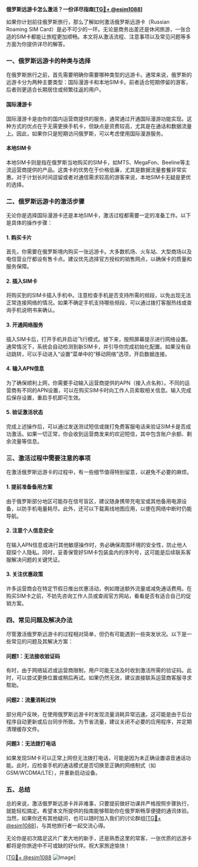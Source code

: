 **俄罗斯远游卡怎么激活？一份详尽指南[[TG💪+ @esim1088](https://t.me/s/esim1088)]**

如果你计划前往俄罗斯旅行，那么了解如何激活俄罗斯远游卡（Russian Roaming SIM Card）是必不可少的一环。无论是商务出差还是休闲旅游，一张合适的SIM卡都能让旅程更加顺畅。本文将从激活流程、注意事项以及常见问题等多方面为你提供详尽的解答。

### 一、俄罗斯远游卡的种类与选择

在俄罗斯旅行之前，首先需要明确你需要哪种类型的远游卡。通常来说，俄罗斯的远游卡分为两种主要类型：国际漫游卡和本地SIM卡。前者适合短期停留的游客，后者则更适合长期居住或频繁往返的用户。

#### 国际漫游卡
国际漫游卡是由你的国内运营商提供的服务，通常通过开通国际漫游功能实现。这种方式的优点在于无需更换手机卡，但缺点是资费较高，尤其是在通话和数据流量上。因此，如果你只是短期访问俄罗斯，可以考虑使用国际漫游服务。

#### 本地SIM卡
本地SIM卡则是指在俄罗斯当地购买的SIM卡，如MTS、MegaFon、Beeline等主流运营商提供的产品。这类卡的优势在于价格低廉，尤其是数据流量套餐非常实惠。对于计划长时间逗留或者对通信需求较高的游客来说，本地SIM卡无疑是更优的选择。

### 二、俄罗斯远游卡的激活步骤

无论你是选择国际漫游卡还是本地SIM卡，激活过程都需要一定的准备工作。以下是具体的操作步骤：

#### 1. 购买卡片
首先，你需要在俄罗斯境内购买一张远游卡。大多数机场、火车站、大型商场以及电信营业厅都设有售卡点。建议优先选择官方授权的销售网点，以确保卡的质量和服务保障。

#### 2. 插入SIM卡
将购买到的SIM卡插入手机中。注意检查手机是否支持所需的频段，以免出现无法正常连接网络的情况。如果不确定手机支持哪些频段，可以通过拨打客服热线或查询手机说明书来确认。

#### 3. 开通网络服务
插入SIM卡后，打开手机并启动飞行模式。接下来，按照屏幕提示进行网络设置。通常情况下，系统会自动检测到新SIM卡，并引导你完成初始化配置。如果没有自动跳转，可以手动进入“设置”菜单中的“移动网络”选项，开启数据连接。

#### 4. 输入APN信息
为了确保顺利上网，你需要手动输入运营商提供的APN（接入点名称）。不同的运营商有不同的APN设置，可以在购买SIM卡时向工作人员索取相关信息。输入完成后保存设置，重启手机即可生效。

#### 5. 验证激活状态
完成上述操作后，可以通过发送测试短信或拨打免费客服电话来验证SIM卡是否成功激活。如果一切正常，你会收到运营商发来的欢迎短信，其中包含账户余额、剩余流量等信息。

### 三、激活过程中需要注意的事项

在激活俄罗斯远游卡的过程中，有一些细节值得特别留意，以避免不必要的麻烦。

#### 1. 提前准备备用方案
由于俄罗斯部分地区可能存在信号盲区，建议随身携带充电宝或其他备用电源设备，以防手机电量耗尽。此外，还可以下载离线地图应用，以便在网络中断时仍能导航。

#### 2. 注意个人信息安全
在输入APN信息或进行其他敏感操作时，务必确保周围环境的安全性，防止他人窥探个人隐私。同时，妥善保管好SIM卡包装盒内的序列号，这可能是后续联系客服解决问题的关键凭证。

#### 3. 关注优惠政策
许多运营商会在特定节假日推出优惠活动，例如赠送额外流量或减免通话费用。在购买SIM卡之前，不妨先咨询工作人员或查阅官方网站，看看是否有适合自己的促销方案。

### 四、常见问题及解决办法

尽管激活俄罗斯远游卡的过程相对简单，但仍有可能遇到一些突发状况。以下是一些常见的问题及其解决方案：

#### 问题1：无法接收验证码
有时，由于网络延迟或运营商限制，用户可能无法及时收到激活所需的验证码。此时，可以尝试更换位置或稍后再试。如果仍然无效，建议直接联系运营商客服寻求帮助。

#### 问题2：流量消耗过快
部分用户反映，在使用俄罗斯远游卡时发现流量消耗异常迅速。这可能是由于后台程序自动更新或后台同步所致。为节省流量，建议关闭不必要的应用程序，并定期清理缓存文件。

#### 问题3：无法拨打电话
如果发现SIM卡可以正常上网但无法拨打电话，可能是因为未正确设置语音通话功能。此时，应检查手机的通话模式是否切换至正确的网络制式（如GSM/WCDMA/LTE），并重新启动设备。

### 五、总结

总的来说，激活俄罗斯远游卡并非难事，只要提前做好功课并严格按照步骤执行，就能轻松搞定。希望本文所提供的指南能够帮助你在俄罗斯畅享便捷的通讯体验。当然，如果你还有其他疑问，也可以随时加入我们的讨论群组[[TG💪+ @esim1088](https://t.me/s/esim1088)]，与其他旅行者一起交流心得。

无论你是初次踏足这片广袤大地的新手，还是熟悉这里的常客，一张优质的远游卡都将是你旅途中不可或缺的好伙伴。祝大家旅途愉快！

[[TG💪+ @esim1088](https://t.me/s/esim1088) ![Image](https://i.postimg.cc/4NQfJmqS/Snipaste-2025-05-13-00-14-12.png)]